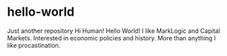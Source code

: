 # hello-world
Just another repository
Hi Human!
Hello World!
I like MarkLogic and Capital Markets. Interested in economic policies and history. More than anything I like procastination.

